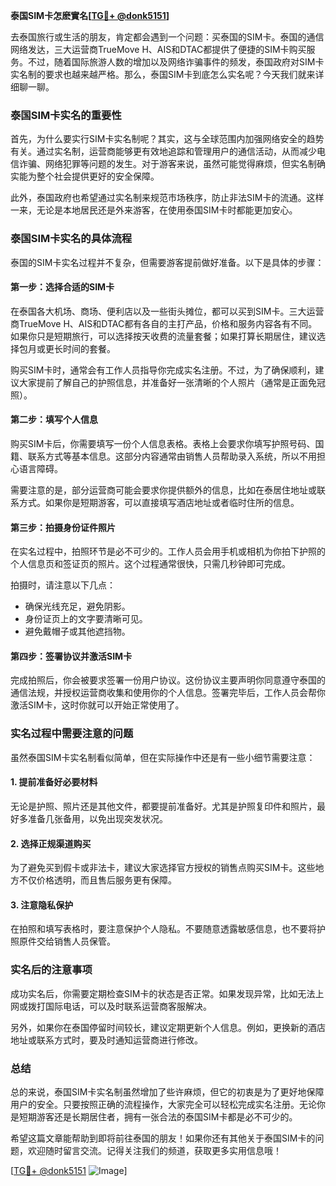 **泰国SIM卡怎麽實名[[TG💪+ @donk5151](https://t.me/s/donk5151)]**

去泰国旅行或生活的朋友，肯定都会遇到一个问题：买泰国的SIM卡。泰国的通信网络发达，三大运营商TrueMove H、AIS和DTAC都提供了便捷的SIM卡购买服务。不过，随着国际旅游人数的增加以及网络诈骗事件的频发，泰国政府对SIM卡实名制的要求也越来越严格。那么，泰国SIM卡到底怎么实名呢？今天我们就来详细聊一聊。

### 泰国SIM卡实名的重要性

首先，为什么要实行SIM卡实名制呢？其实，这与全球范围内加强网络安全的趋势有关。通过实名制，运营商能够更有效地追踪和管理用户的通信活动，从而减少电信诈骗、网络犯罪等问题的发生。对于游客来说，虽然可能觉得麻烦，但实名制确实能为整个社会提供更好的安全保障。

此外，泰国政府也希望通过实名制来规范市场秩序，防止非法SIM卡的流通。这样一来，无论是本地居民还是外来游客，在使用泰国SIM卡时都能更加安心。

### 泰国SIM卡实名的具体流程

泰国的SIM卡实名过程并不复杂，但需要游客提前做好准备。以下是具体的步骤：

#### 第一步：选择合适的SIM卡

在泰国各大机场、商场、便利店以及一些街头摊位，都可以买到SIM卡。三大运营商TrueMove H、AIS和DTAC都有各自的主打产品，价格和服务内容各有不同。如果你只是短期旅行，可以选择按天收费的流量套餐；如果打算长期居住，建议选择包月或更长时间的套餐。

购买SIM卡时，通常会有工作人员指导你完成实名注册。不过，为了确保顺利，建议大家提前了解自己的护照信息，并准备好一张清晰的个人照片（通常是正面免冠照）。

#### 第二步：填写个人信息

购买SIM卡后，你需要填写一份个人信息表格。表格上会要求你填写护照号码、国籍、联系方式等基本信息。这部分内容通常由销售人员帮助录入系统，所以不用担心语言障碍。

需要注意的是，部分运营商可能会要求你提供额外的信息，比如在泰居住地址或联系方式。如果你是短期游客，可以直接填写酒店地址或者临时住所的信息。

#### 第三步：拍摄身份证件照片

在实名过程中，拍照环节是必不可少的。工作人员会用手机或相机为你拍下护照的个人信息页和签证页的照片。这个过程通常很快，只需几秒钟即可完成。

拍摄时，请注意以下几点：
- 确保光线充足，避免阴影。
- 身份证页上的文字要清晰可见。
- 避免戴帽子或其他遮挡物。

#### 第四步：签署协议并激活SIM卡

完成拍照后，你会被要求签署一份用户协议。这份协议主要声明你同意遵守泰国的通信法规，并授权运营商收集和使用你的个人信息。签署完毕后，工作人员会帮你激活SIM卡，这时你就可以开始正常使用了。

### 实名过程中需要注意的问题

虽然泰国SIM卡实名制看似简单，但在实际操作中还是有一些小细节需要注意：

#### 1. 提前准备好必要材料

无论是护照、照片还是其他文件，都要提前准备好。尤其是护照复印件和照片，最好多准备几张备用，以免出现突发状况。

#### 2. 选择正规渠道购买

为了避免买到假卡或非法卡，建议大家选择官方授权的销售点购买SIM卡。这些地方不仅价格透明，而且售后服务更有保障。

#### 3. 注意隐私保护

在拍照和填写表格时，要注意保护个人隐私。不要随意透露敏感信息，也不要将护照原件交给销售人员保管。

### 实名后的注意事项

成功实名后，你需要定期检查SIM卡的状态是否正常。如果发现异常，比如无法上网或拨打国际电话，可以及时联系运营商客服解决。

另外，如果你在泰国停留时间较长，建议定期更新个人信息。例如，更换新的酒店地址或联系方式时，要及时通知运营商进行修改。

### 总结

总的来说，泰国SIM卡实名制虽然增加了些许麻烦，但它的初衷是为了更好地保障用户的安全。只要按照正确的流程操作，大家完全可以轻松完成实名注册。无论你是短期游客还是长期居住者，拥有一张合法的泰国SIM卡都是必不可少的。

希望这篇文章能帮助到即将前往泰国的朋友！如果你还有其他关于泰国SIM卡的问题，欢迎随时留言交流。记得关注我们的频道，获取更多实用信息哦！

[[TG💪+ @donk5151](https://t.me/s/donk5151) ![Image](https://i.postimg.cc/rwNCRYN7/Snipaste-2025-04-30-17-27-05.png)]